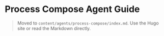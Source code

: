 # Process Compose Agent Guide

> Moved to `content/agents/process-compose/index.md`. Use the Hugo site or read the Markdown directly.
